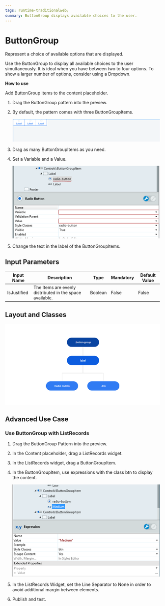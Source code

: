 ```yaml
---
tags: runtime-traditionalweb; 
summary: ButtonGroup displays available choices to the user.
---
```


# ButtonGroup

Represent a choice of available options that are displayed.

Use the ButtonGroup to display all available choices to the user simultaneously. It is ideal when you have between two to four options. To show a larger number of options, consider using a Dropdown.

**How to use**

Add ButtonGroup items to the content placeholder.

1. Drag the ButtonGroup pattern into the preview.

1. By default, the pattern comes with three ButtonGroupItems.

    ![](<images/buttongroup-image-1.png>)

1. Drag as many ButtonGroupItems as you need.

1. Set a Variable and a Value.

    ![](<images/buttongroup-image-2.png>)

1. Change the text in the label of the ButtonGroupItems.

## Input Parameters

| **Input Name** |  **Description** |  **Type** | **Mandatory** | **Default Value** |
|---|---|---|---|---|
| IsJustified  |  The Items are evenly distributed in the space available. | Boolean | False | False |

## Layout and Classes

![](<images/buttongroup-image-3.png>)

## Advanced Use Case

### Use ButtonGroup with ListRecords

1. Drag the ButtonGroup Pattern into the preview.

1. In the Content placeholder, drag a ListRecords widget.

1. In the ListRecords widget, drag a ButtonGroupItem.

1. In the ButtonGroupItem, use expressions with the class btn to display the content.

    ![](<images/buttongroup-image-4.png>)

1. In the ListRecords Widget, set the Line Separator to None in order to avoid additional margin between elements.

1. Publish and test.
